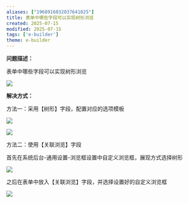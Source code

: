 ```yaml
---
aliases: ["1968916032037641025"]
title: 表单中哪些字段可以实现树形浏览
created: 2025-07-15
modified: 2025-07-15
tags: ['e-builder']
theme: e-builder
---
```


**问题描述：**

表单中哪些字段可以实现树形浏览

![](9f4b1d64e404dfe6f2d42c4e811123ca.jpg)

**解决方式：**

方法一：采用【树形】字段，配置对应的选项模板

![](46f0f323eec18cc7ed3f8cc47ec1365b.jpg)

![](0247a32068273f50c9886c9694e605ab.jpg)

方法二：使用【关联浏览】字段

首先在系统后台-通用设置-浏览框设置中自定义浏览框，展现方式选择树形

![](21bcf5f8551ba441a497fc5049c6079b.jpg)

之后在表单中放入【关联浏览】字段，并选择设置好的自定义浏览框

![](2d89dd71d93a17d4dd0e8c4bc7a7597a.jpg)
